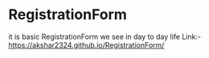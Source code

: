 # RegistrationForm
it is basic RegistrationForm we see in day to day life
Link:-  https://akshar2324.github.io/RegistrationForm/
